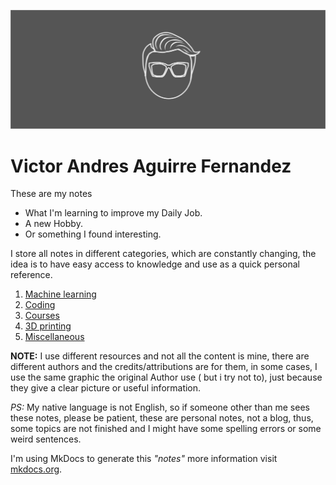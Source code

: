 ![logo_Banner.png](img/logo_Banner.png)

# Victor Andres Aguirre Fernandez

These are my notes 
* What I'm learning to improve my Daily Job. 
* A new Hobby.
* Or something I found interesting.

I store all notes in different categories, which are constantly changing, the idea is to have easy access to knowledge and use as a quick personal reference.


1. [Machine learning](https://cubevic.github.io/My_notes/Machine%20Learning/Google%20Crash%20Course/Problem_Framing.html)
2. [Coding](https://cubevic.github.io/My_notes/Coding/Python/Preparation%20for%20PCPP-32-1/Module%201.html)
3. [Courses](https://cubevic.github.io/My_notes/Courses/Coursera/AI%20for%20Everyone/AI_for_Everyone.html)
4. [3D printing](https://cubevic.github.io/My_notes/3D%20Printing/Concepts.html) 
5. [Miscellaneous](https://cubevic.github.io/My_notes/Miscellaneous/Aliases_in_Windows_command_prompt.html)


**NOTE:** I use different resources and not all the content is mine, there are different authors and the credits/attributions are for them, in some cases, I use the same graphic the original Author use ( but i try not to), just because they give a clear picture or useful information.

*PS:* My native language is not English, so if someone other than me sees these notes, please be patient, these are personal notes, not a blog, thus, some topics are not finished and I might have some spelling errors or some weird sentences.


I'm using MkDocs to generate this *"notes"* more information visit [mkdocs.org](https://mkdocs.org).